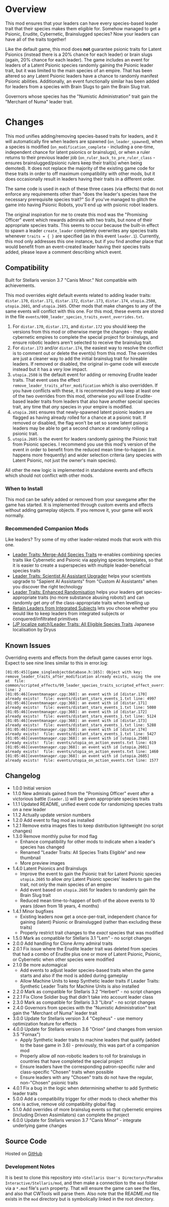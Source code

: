 # Overview

This mod ensures that your leaders can have every species-based leader trait that their species makes them eligible for.  Somehow managed to get a Psionic, Erudite, Cybernetic, Brainslugged species?  Now your leaders can have all of the traits together!

Like the default game, this mod does **not** guarantee psionic traits for Latent Psionics (instead there is a 20% chance for each leader) or brain slugs (again, 20% chance for each leader).  The game includes an event for leaders of a Latent Psionic species randomly gaining the Psionic leader trait, but it was limited to the main species of an empire.  That has been altered so any Latent Psionic leaders have a chance to randomly manifest Psionic abilities.  Additionally, an event functionally similar has been added for leaders from a species with Brain Slugs to gain the Brain Slug trait.

Governors whose species has the "Numistic Administration" trait gain the "Merchant of Numa" leader trait.

# Changes

This mod unifies adding/removing species-based traits for leaders, and it will automatically fire when leaders are spawned (`on_leader_spawned`), when a species is modified (`on_modification_complete` - including a one-time, independent chance for latent psionics or brainslugs), or when a ruler returns to their previous leader job (`on_ruler_back_to_pre_ruler_class` - ensures brainslugged/psionic rulers keep their trait(s) when being demoted).  It does not replace the majority of the existing game code for these traits in order to off maximum compatibility with other mods, but it does occasionally result in leaders having their traits in a different order.

The same code is used in each of these three cases (via effects) that do not enforce any requirements other than "does the leader's species have the necessary prerequisite species trait?"  So if you've managed to glitch the game into having Psionic Robots, you'll end up with psionic robot leaders.

The original inspiration for me to create this mod was the "Promising Officer" event which rewards admirals with two traits, but none of their appropriate species traits.  This seems to occur because the built-in effect to spawn a leader `create_leader` completely overwrites any species traits whenever `traits = { }` are specified (as in this event `leader.1`).  Currently, this mod only addresses this one instance, but if you find another place that would benefit from an event-created leader having their species traits added, please leave a comment describing which event.

## Compatibility

Built for Stellaris version 3.7 "Canis Minor."  Not compatible with achievements.

This mod overrides eight default events related to adding leader traits: `distar.170`, `distar.171`, `distar.172`, `distar.173`, `distar.174`, `utopia.2508`, `utopia.2601`, and `utopia.2605`.  Other mods that make changes to any of the same events will conflict with this one.  For this mod, these events are stored in the file `events/000_leader_species_traits_event_overrides.txt`.

1. For `distar.170`, `distar.171`, and `distar.172` you should keep the versions from this mod or otherwise merge the changes - they enable cybernetic empires to complete the special project for brainslugs, and ensure robotic leaders aren't selected to receive the brainslug trait.
2. For `distar.173` and/or `distar.174`, the easiest way to resolve the conflict is to comment out or delete the event(s) from this mod.  The overrides are just a cleaner way to add the initial brainslug trait for hireable leaders. If removed or disabled, the original in-game code will execute instead but it has a very low impact.
3. `utopia.2508` is the default event for adding or removing Erudite leader traits.  That event uses the effect `remove_leader_traits_after_modification` which is also overridden.  If you have conflicts with these, it is recommended you keep at least one of the two overrides from this mod, otherwise you will lose Erudite-based leader traits from leaders that also have another special species trait, any time that _any_ species in your empire is modified.
4. `utopia.2601` ensures that newly-spawned latent psionic leaders are flagged as having already rolled for a chance at a psionic trait. If removed or disabled, the flag won't be set so some latent psionic leaders may be able to get a second chance at randomly rolling a psionic trait.
5. `utopia.2605` is the event for leaders randomly gaining the Psionic trait from Psionic species.  I recommend you use this mod's version of the event in order to benefit from the reduced mean time-to-happen (i.e. happens more frequently) and wider selection criteria (any species with Latent Psionic, not just the owner's main species).

All other the new logic is implemented in standalone events and effects which should not conflict with other mods.

### When to Install

This mod can be safely added or removed from your savegame after the game has started.  It is implemented through custom events and effects without adding gameplay objects.  If you remove it, your game will work normally.

### Recommended Companion Mods

Like leaders?  Try some of my other leader-related mods that work with this one.

* [Leader Traits: Merge-Add Species Traits](https://steamcommunity.com/workshop/filedetails/?id=2784224276) re-enables combining species traits like Cybernetic and Psionic via applying species templates, so that it is easier to create a superspecies with multiple leader-beneficial species traits
* [Leader Traits: Scientist AI Assistant Upgrader](https://steamcommunity.com/workshop/filedetails/?id=2498166286) helps your scientists upgrade to "Sapient AI Assistants" from "Custom AI Assistants" when you discover the right technology
* [Leader Traits: Enhanced Randomisation](https://steamcommunity.com/workshop/filedetails/?id=2553806265) helps your leaders get species-appropriate traits (no more substance abusing robots!) and can randomly get _any_ of the class-appropriate traits when levelling up
* [Retain Leaders from Integrated Subjects](https://steamcommunity.com/workshop/filedetails/?id=2553818684) lets you choose whether you would like to keep leaders from integrated subjects or conquered/infiltrated primitives
* [[JP localize patch]Leader Traits: All Eligible Species Traits](https://steamcommunity.com/workshop/filedetails/?id=2569179425) Japanese localisation by Dryus

## Known Issues

Overriding events and effects from the default game causes error logs.  Expect to see nine lines similar to this in error.log:

```
[01:05:45][game_singleobjectdatabase.h:165]: Object with key: remove_leader_traits_after_modification already exists, using the one at  file: common/scripted_effects/99_leader_species_traits_scripted_effect_overrides.txt line: 2
[01:05:46][eventmanager.cpp:368]: an event with id [distar.170] already exists!  file: events/distant_stars_events_1.txt line: 4997
[01:05:46][eventmanager.cpp:368]: an event with id [distar.171] already exists!  file: events/distant_stars_events_1.txt line: 5080
[01:05:46][eventmanager.cpp:368]: an event with id [distar.172] already exists!  file: events/distant_stars_events_1.txt line: 5124
[01:05:46][eventmanager.cpp:368]: an event with id [distar.173] already exists!  file: events/distant_stars_events_1.txt line: 5288
[01:05:46][eventmanager.cpp:368]: an event with id [distar.174] already exists!  file: events/distant_stars_events_1.txt line: 5427
[01:05:46][eventmanager.cpp:368]: an event with id [utopia.2508] already exists!  file: events/utopia_on_action_events.txt line: 619
[01:05:46][eventmanager.cpp:368]: an event with id [utopia.2601] already exists!  file: events/utopia_on_action_events.txt line: 1460
[01:05:46][eventmanager.cpp:368]: an event with id [utopia.2605] already exists!  file: events/utopia_on_action_events.txt line: 1577
```

## Changelog

* 1.0.0 Initial version
* 1.1.0 New admirals gained from the "Promising Officer" event after a victorious battle (`leader.1`) will be given appropriate species traits
* 1.1.1 Updated README, unified event code for randomizing species traits on a new leader
* 1.1.2 Actually update version numbers
* 1.2.0 Add event to flag mod as installed
* 1.2.1 Remove extra images files to keep distribution lightweight (no script changes)
* 1.3.0 Remove monthly pulse for mod flag
    * Enhance compatibility for other mods to indicate when a leader's species has changed
    * Renamed "Leader Traits: All Species Traits Eligible" and new thumbnail
    * More preview images
* 1.4.0 Latent Psionics and Brainslugs
    * Improve the event to gain the Psionic trait for Latent Psionic species `utopia.2605` to allow _any_ Latent Psionic species' leaders to gain the trait, not only the main species of an empire
    * Add event based on `utopia.2605` for leaders to randomly gain the Brain Slug trait
    * Reduced mean time-to-happen of both of the above events to 10 years (down from 18 years, 4 months)
* 1.4.1 Minor bugfixes
    * Existing leaders now get a once-per-trait, independent chance for gaining (latent) Psionic or Brainslugged (rather than excluding these traits)
    * Properly restrict trait changes to the _exact_ species that was modified
* 1.5.0 Mark as compatible for Stellaris 3.1 "Lem" - no script changes
* 2.0.0 Add handling for Clone Army admiral traits
* 2.0.1 Fix issue where the Erudite leader trait was deleted from species that had a combo of Erudite plus one or more of Latent Psionic, Psionic, or Cybernetic when other species were modified
* 2.1.0 Be more automagical
    * Add events to adjust leader species-based traits when the game starts and also if the mod is added during gameplay
    * Allow Machine Units to keep Synthetic leader traits if Leader Traits: Synthetic Leader Traits for Machine Units is also installed
* 2.2.0 Mark as compatible for Stellaris 3.2 "Herbert" - no script changes
* 2.2.1 Fix Clone Soldier bug that didn't take into account leader class
* 2.3.0 Mark as compatible for Stellaris 3.3 "Libra" - no script changes
* 2.4.0 Governors from species with the "Numistic Administration" trait gain the "Merchant of Numa" leader trait
* 3.0.0 Update for Stellaris version 3.4 "Cepheus" - use memory optimization feature for effects
* 4.0.0 Update for Stellaris version 3.6 "Orion" (and changes from version 3.5 "Fornax")
    * Apply Synthetic leader traits to machine leaders that qualify (added to the base game in 3.6) - previously, this was part of a companion mod
    * Properly allow _all_ non-robotic leaders to roll for brainslugs in countries that have completed the special project
    * Ensure leaders have the corresponding patron-specific ruler and class-specific "Chosen" traits when possible
    * Ensure leaders with any "Chosen" traits do not have the regular, non-"Chosen" psionic traits
* 4.0.1 Fix a bug in the logic when determining whether to add Synthetic leader traits
* 5.0.0 Add a compatibility trigger for other mods to check whether this one is active, remove old compatibility global flag
* 5.1.0 Add overrides of more brainslug events so that cybernetic empires (including Driven Assimilators) can complete the project
* 6.0.0 Update for Stellaris version 3.7 "Canis Minor" - integrate underlying game changes

## Source Code

Hosted on [GitHub](https://github.com/corsairmarks/enable_all_species_traits_for_leaders)

### Development Notes

It is best to clone this repository into `<Stellaris User's Directory>/Paradox Interactive/Stellaris/mod`, and then make a connection to the `mod` folder via a `*.mod` file's `path` property.  That will ensure the game can see the files, and also that CWTools will parse them.  Also note that the README.md file exists in the `mod` directory but is symbolically linked in the root directory.